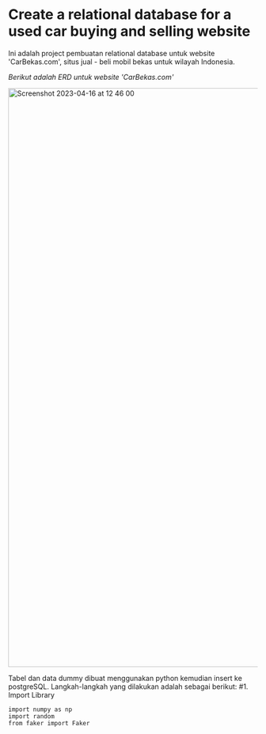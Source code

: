 <h1>Create a relational database for a used car buying and selling website</h1>

Ini adalah project pembuatan relational database untuk website 'CarBekas.com', situs jual - beli mobil bekas untuk wilayah Indonesia.

*Berikut adalah ERD untuk website 'CarBekas.com'*

<img width="1171" alt="Screenshot 2023-04-16 at 12 46 00" src="https://user-images.githubusercontent.com/54851225/232653374-5d19a45a-25be-4735-9246-6d069e51d963.png">

Tabel dan data dummy dibuat menggunakan python kemudian insert ke postgreSQL. Langkah-langkah yang dilakukan adalah sebagai berikut:
#1. Import Library
``` import pandas as pd
import numpy as np
import random
from faker import Faker
```
